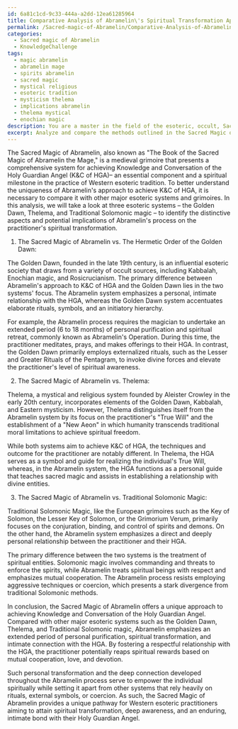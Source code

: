 ```yaml
---
id: 6a81c1cd-9c33-444a-a2dd-12ea61285964
title: Comparative Analysis of Abramelin\'s Spiritual Transformation Approach
permalink: /Sacred-magic-of-Abramelin/Comparative-Analysis-of-Abramelins-Spiritual-Transformation-Approach/
categories:
  - Sacred magic of Abramelin
  - KnowledgeChallenge
tags:
  - magic abramelin
  - abramelin mage
  - spirits abramelin
  - sacred magic
  - mystical religious
  - esoteric tradition
  - mysticism thelema
  - implications abramelin
  - thelema mystical
  - enochian magic
description: You are a master in the field of the esoteric, occult, Sacred magic of Abramelin and Education. You are a writer of tests, challenges, textbooks and deep knowledge on Sacred magic of Abramelin for initiates and students to gain deep insights and understanding from. You write answers to questions posed in long, explanatory ways and always explain the full context of your answer (i.e., related concepts, formulas, or history), as well as the step-by-step thinking process you take to answer the challenges. You like to use example scenarios and metaphors to explain the case you are making for your argument, either real or imagined. Summarize the key themes, ideas, and conclusions at the end.
excerpt: Analyze and compare the methods outlined in the Sacred Magic of Abramelin to achieve Knowledge and Conversation of the Holy Guardian Angel with those presented in other major esoteric systems or grimoires, identifying the unique aspects of Abramelin's process and their possible implications for the practitioner's spiritual transformation.
---
```

The Sacred Magic of Abramelin, also known as "The Book of the Sacred Magic of Abramelin the Mage," is a medieval grimoire that presents a comprehensive system for achieving Knowledge and Conversation of the Holy Guardian Angel (K&C of HGA)– an essential component and a spiritual milestone in the practice of Western esoteric tradition. To better understand the uniqueness of Abramelin's approach to achieve K&C of HGA, it is necessary to compare it with other major esoteric systems and grimoires. In this analysis, we will take a look at three esoteric systems – the Golden Dawn, Thelema, and Traditional Solomonic magic – to identify the distinctive aspects and potential implications of Abramelin's process on the practitioner's spiritual transformation.

1. The Sacred Magic of Abramelin vs. The Hermetic Order of the Golden Dawn:

The Golden Dawn, founded in the late 19th century, is an influential esoteric society that draws from a variety of occult sources, including Kabbalah, Enochian magic, and Rosicrucianism. The primary difference between Abramelin's approach to K&C of HGA and the Golden Dawn lies in the two systems' focus. The Abramelin system emphasizes a personal, intimate relationship with the HGA, whereas the Golden Dawn system accentuates elaborate rituals, symbols, and an initiatory hierarchy.

For example, the Abramelin process requires the magician to undertake an extended period (6 to 18 months) of personal purification and spiritual retreat, commonly known as Abramelin's Operation. During this time, the practitioner meditates, prays, and makes offerings to their HGA. In contrast, the Golden Dawn primarily employs externalized rituals, such as the Lesser and Greater Rituals of the Pentagram, to invoke divine forces and elevate the practitioner's level of spiritual awareness.

2. The Sacred Magic of Abramelin vs. Thelema:

Thelema, a mystical and religious system founded by Aleister Crowley in the early 20th century, incorporates elements of the Golden Dawn, Kabbalah, and Eastern mysticism. However, Thelema distinguishes itself from the Abramelin system by its focus on the practitioner's "True Will" and the establishment of a "New Aeon" in which humanity transcends traditional moral limitations to achieve spiritual freedom.

While both systems aim to achieve K&C of HGA, the techniques and outcome for the practitioner are notably different. In Thelema, the HGA serves as a symbol and guide for realizing the individual's True Will, whereas, in the Abramelin system, the HGA functions as a personal guide that teaches sacred magic and assists in establishing a relationship with divine entities.

3. The Sacred Magic of Abramelin vs. Traditional Solomonic Magic:

Traditional Solomonic Magic, like the European grimoires such as the Key of Solomon, the Lesser Key of Solomon, or the Grimorium Verum, primarily focuses on the conjuration, binding, and control of spirits and demons. On the other hand, the Abramelin system emphasizes a direct and deeply personal relationship between the practitioner and their HGA.

The primary difference between the two systems is the treatment of spiritual entities. Solomonic magic involves commanding and threats to enforce the spirits, while Abramelin treats spiritual beings with respect and emphasizes mutual cooperation. The Abramelin process resists employing aggressive techniques or coercion, which presents a stark divergence from traditional Solomonic methods.

In conclusion, the Sacred Magic of Abramelin offers a unique approach to achieving Knowledge and Conversation of the Holy Guardian Angel. Compared with other major esoteric systems such as the Golden Dawn, Thelema, and Traditional Solomonic magic, Abramelin emphasizes an extended period of personal purification, spiritual transformation, and intimate connection with the HGA. By fostering a respectful relationship with the HGA, the practitioner potentially reaps spiritual rewards based on mutual cooperation, love, and devotion.

Such personal transformation and the deep connection developed throughout the Abramelin process serve to empower the individual spiritually while setting it apart from other systems that rely heavily on rituals, external symbols, or coercion. As such, the Sacred Magic of Abramelin provides a unique pathway for Western esoteric practitioners aiming to attain spiritual transformation, deep awareness, and an enduring, intimate bond with their Holy Guardian Angel.
